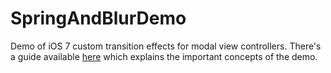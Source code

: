 SpringAndBlurDemo
=================

Demo of iOS 7 custom transition effects for modal view controllers. There's a guide available [here](http://kaipi.me/ios/objectivec/ios7/blur/2014/01/19/custom-modal-animations-in-ios7.html) which explains the important concepts of the demo.
